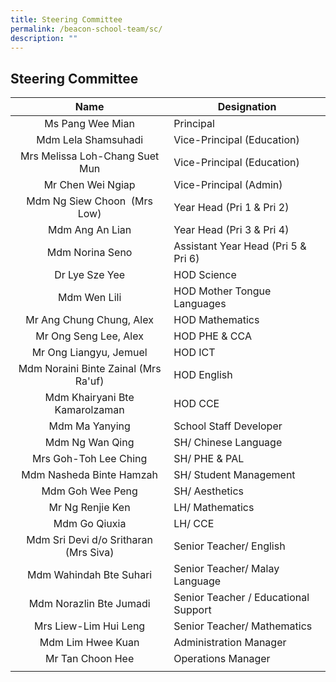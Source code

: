 ```yaml
---
title: Steering Committee
permalink: /beacon-school-team/sc/
description: ""
---
```

## Steering Committee

| **Name** | **Designation** |
|:---:|---|
| Ms Pang Wee Mian | Principal |
| Mdm Lela Shamsuhadi | Vice-Principal (Education) |
| Mrs Melissa Loh-Chang Suet Mun | Vice-Principal (Education) |
| Mr Chen Wei Ngiap | Vice-Principal (Admin) |
| Mdm Ng Siew Choon  (Mrs Low) | Year Head (Pri 1 & Pri 2) |
| Mdm Ang An Lian | Year Head (Pri 3 & Pri 4) |
| Mdm Norina Seno | Assistant Year Head (Pri 5 & Pri 6) |
| Dr Lye Sze Yee | HOD Science |
| Mdm Wen Lili | HOD Mother Tongue Languages |
| Mr Ang Chung Chung, Alex | HOD Mathematics |
| Mr Ong Seng Lee, Alex | HOD PHE & CCA |
| Mr Ong Liangyu, Jemuel | HOD ICT |
| Mdm Noraini Binte Zainal (Mrs Ra'uf) | HOD English |
| Mdm Khairyani Bte Kamarolzaman | HOD CCE |
| Mdm Ma Yanying | School Staff Developer |
| Mdm Ng Wan Qing | SH/ Chinese Language |
| Mrs Goh-Toh Lee Ching | SH/ PHE & PAL |
| Mdm Nasheda Binte Hamzah | SH/ Student Management |
| Mdm Goh Wee Peng | SH/ Aesthetics |
| Mr Ng Renjie Ken | LH/ Mathematics |
| Mdm Go Qiuxia | LH/ CCE |
| Mdm Sri Devi d/o Sritharan (Mrs Siva) | Senior Teacher/ English |
| Mdm Wahindah Bte Suhari | Senior Teacher/ Malay Language |
| Mdm Norazlin Bte Jumadi | Senior Teacher / Educational Support |
| Mrs Liew-Lim Hui Leng | Senior Teacher/ Mathematics |
| Mdm Lim Hwee Kuan | Administration Manager |
| Mr Tan Choon Hee | Operations Manager |
|  |  |